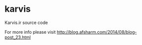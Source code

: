 karvis
======

Karvis.ir source code

For more info please visit http://blog.afsharm.com/2014/08/blog-post_23.html
